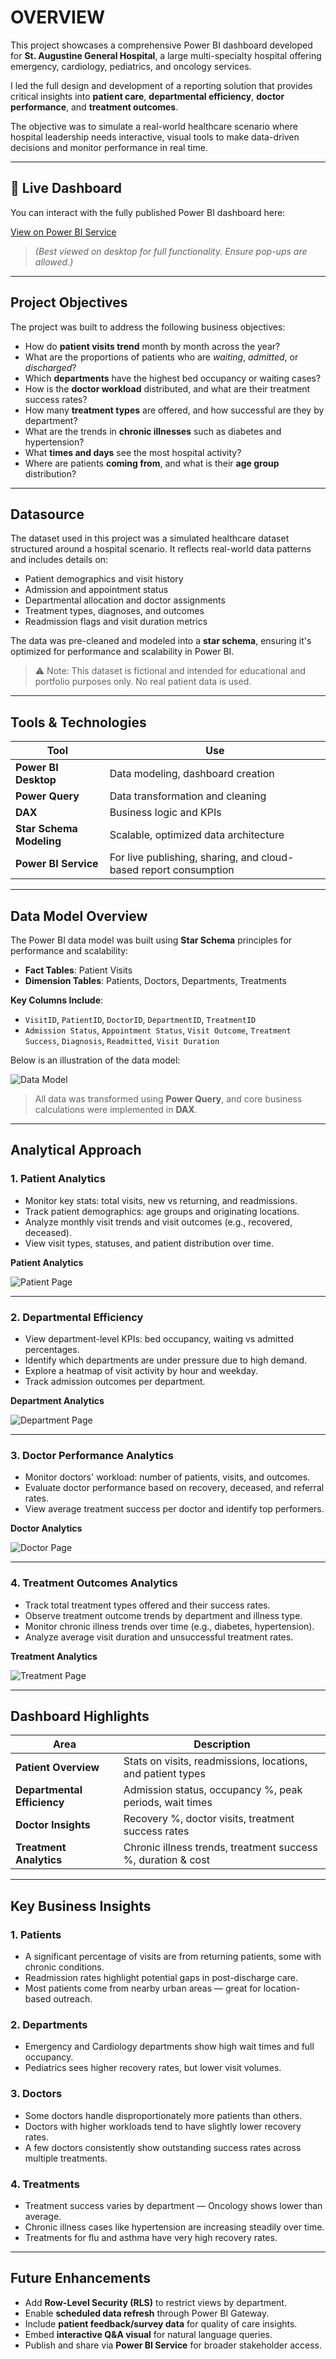 # OVERVIEW

This project showcases a comprehensive Power BI dashboard developed for **St. Augustine General Hospital**, a large multi-specialty hospital offering emergency, cardiology, pediatrics, and oncology services.

I led the full design and development of a reporting solution that provides critical insights into **patient care**, **departmental efficiency**, **doctor performance**, and **treatment outcomes**.

The objective was to simulate a real-world healthcare scenario where hospital leadership needs interactive, visual tools to make data-driven decisions and monitor performance in real time.

---

## 🔗 Live Dashboard

You can interact with the fully published Power BI dashboard here:

[View on Power BI Service](https://app.powerbi.com/view?r=eyJrIjoiM2E4ODhjZTYtYmVmYy00N2FkLTg0N2MtYzUzODIyMTlhZWUyIiwidCI6ImZmMGYzZTNhLTNlNTMtNDU0Zi1iMmI1LTZjNjg3NTNiOGVlNCJ9)

> *(Best viewed on desktop for full functionality. Ensure pop-ups are allowed.)*

---

## Project Objectives

The project was built to address the following business objectives:

- How do **patient visits trend** month by month across the year?
- What are the proportions of patients who are *waiting*, *admitted*, or *discharged*?
- Which **departments** have the highest bed occupancy or waiting cases?
- How is the **doctor workload** distributed, and what are their treatment success rates?
- How many **treatment types** are offered, and how successful are they by department?
- What are the trends in **chronic illnesses** such as diabetes and hypertension?
- What **times and days** see the most hospital activity?
- Where are patients **coming from**, and what is their **age group** distribution?

---

## Datasource

The dataset used in this project was a simulated healthcare dataset structured around a hospital scenario. It reflects real-world data patterns and includes details on:

- Patient demographics and visit history  
- Admission and appointment status  
- Departmental allocation and doctor assignments  
- Treatment types, diagnoses, and outcomes  
- Readmission flags and visit duration metrics

The data was pre-cleaned and modeled into a **star schema**, ensuring it's optimized for performance and scalability in Power BI.

> ⚠️ Note: This dataset is fictional and intended for educational and portfolio purposes only. No real patient data is used.

---

## Tools & Technologies

| Tool | Use |
|------|-----|
| **Power BI Desktop** | Data modeling, dashboard creation |
| **Power Query** | Data transformation and cleaning |
| **DAX** | Business logic and KPIs |
| **Star Schema Modeling** | Scalable, optimized data architecture |
| **Power BI Service** | For live publishing, sharing, and cloud-based report consumption |

---

## Data Model Overview

The Power BI data model was built using **Star Schema** principles for performance and scalability:

- **Fact Tables**: Patient Visits  
- **Dimension Tables**: Patients, Doctors, Departments, Treatments

**Key Columns Include**:
- `VisitID`, `PatientID`, `DoctorID`, `DepartmentID`, `TreatmentID`
- `Admission Status`, `Appointment Status`, `Visit Outcome`, `Treatment Success`, `Diagnosis`, `Readmitted`, `Visit Duration`

Below is an illustration of the data model:

![Data Model](Images/Data%20model.png)

> All data was transformed using **Power Query**, and core business calculations were implemented in **DAX**.

---

## Analytical Approach

### 1. **Patient Analytics**

- Monitor key stats: total visits, new vs returning, and readmissions.
- Track patient demographics: age groups and originating locations.
- Analyze monthly visit trends and visit outcomes (e.g., recovered, deceased).
- View visit types, statuses, and patient distribution over time.

**Patient Analytics**

![Patient Page](Images/Patients%20page.png)

---

### 2. **Departmental Efficiency**

- View department-level KPIs: bed occupancy, waiting vs admitted percentages.
- Identify which departments are under pressure due to high demand.
- Explore a heatmap of visit activity by hour and weekday.
- Track admission outcomes per department.

**Department Analytics**

![Department Page](Images/Department%20page.png)

---

### 3. **Doctor Performance Analytics**

- Monitor doctors' workload: number of patients, visits, and outcomes.
- Evaluate doctor performance based on recovery, deceased, and referral rates.
- View average treatment success per doctor and identify top performers.

**Doctor Analytics**

![Doctor Page](Images/Doctors%20page.png)

---

### 4. **Treatment Outcomes Analytics**

- Track total treatment types offered and their success rates.
- Observe treatment outcome trends by department and illness type.
- Monitor chronic illness trends over time (e.g., diabetes, hypertension).
- Analyze average visit duration and unsuccessful treatment rates.

**Treatment Analytics**

![Treatment Page](Images/Treatment%20page.png)

---

## Dashboard Highlights

| Area | Description |
|------|-------------|
| **Patient Overview** | Stats on visits, readmissions, locations, and patient types |
| **Departmental Efficiency** | Admission status, occupancy %, peak periods, wait times |
| **Doctor Insights** | Recovery %, doctor visits, treatment success rates |
| **Treatment Analytics** | Chronic illness trends, treatment success %, duration & cost |

---

## Key Business Insights

### 1. Patients

- A significant percentage of visits are from returning patients, some with chronic conditions.
- Readmission rates highlight potential gaps in post-discharge care.
- Most patients come from nearby urban areas — great for location-based outreach.

### 2. Departments

- Emergency and Cardiology departments show high wait times and full occupancy.
- Pediatrics sees higher recovery rates, but lower visit volumes.

### 3. Doctors

- Some doctors handle disproportionately more patients than others.
- Doctors with higher workloads tend to have slightly lower recovery rates.
- A few doctors consistently show outstanding success rates across multiple treatments.

### 4. Treatments

- Treatment success varies by department — Oncology shows lower than average.
- Chronic illness cases like hypertension are increasing steadily over time.
- Treatments for flu and asthma have very high recovery rates.

---

## Future Enhancements

- Add **Row-Level Security (RLS)** to restrict views by department.
- Enable **scheduled data refresh** through Power BI Gateway.
- Include **patient feedback/survey data** for quality of care insights.
- Embed **interactive Q&A visual** for natural language queries.
- Publish and share via **Power BI Service** for broader stakeholder access.

